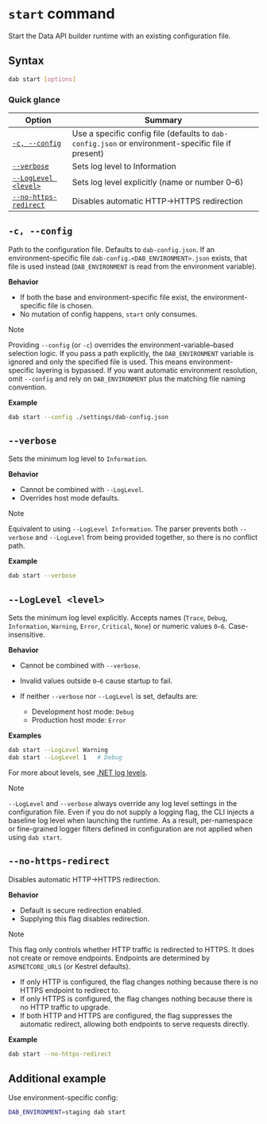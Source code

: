 # `start` command

Start the Data API builder runtime with an existing configuration file.

## Syntax

```sh
dab start [options]
```

### Quick glance

| Option                                        | Summary                                                                                            |
| --------------------------------------------- | -------------------------------------------------------------------------------------------------- |
| [`-c, --config`](#-c---config)                | Use a specific config file (defaults to `dab-config.json` or environment-specific file if present) |
| [`--verbose`](#--verbose)                     | Sets log level to Information                                                                      |
| [`--LogLevel <level>`](#--loglevel-level)     | Sets log level explicitly (name or number 0–6)                                                     |
| [`--no-https-redirect`](#--no-https-redirect) | Disables automatic HTTP→HTTPS redirection                                                          |

## `-c, --config`

Path to the configuration file. Defaults to `dab-config.json`. If an environment-specific file `dab-config.<DAB_ENVIRONMENT>.json` exists, that file is used instead (`DAB_ENVIRONMENT` is read from the environment variable).

**Behavior**

* If both the base and environment-specific file exist, the environment-specific file is chosen.
* No mutation of config happens, `start` only consumes.

> [!Note]
> Providing `--config` (or `-c`) overrides the environment-variable–based selection logic. If you pass a path explicitly, the `DAB_ENVIRONMENT` variable is ignored and only the specified file is used. This means environment-specific layering is bypassed. If you want automatic environment resolution, omit `--config` and rely on `DAB_ENVIRONMENT` plus the matching file naming convention.

**Example**

```sh
dab start --config ./settings/dab-config.json
```

## `--verbose`

Sets the minimum log level to `Information`.

**Behavior**

* Cannot be combined with `--LogLevel`.
* Overrides host mode defaults.

> [!Note]
> Equivalent to using `--LogLevel Information`. The parser prevents both `--verbose` and `--LogLevel` from being provided together, so there is no conflict path.

**Example**

```sh
dab start --verbose
```

## `--LogLevel <level>`

Sets the minimum log level explicitly. Accepts names (`Trace`, `Debug`, `Information`, `Warning`, `Error`, `Critical`, `None`) or numeric values `0–6`. Case-insensitive.

**Behavior**

* Cannot be combined with `--verbose`.
* Invalid values outside `0–6` cause startup to fail.
* If neither `--verbose` nor `--LogLevel` is set, defaults are:

  * Development host mode: `Debug`
  * Production host mode: `Error`

**Examples**

```sh
dab start --LogLevel Warning
dab start --LogLevel 1   # Debug
```

For more about levels, see [.NET log levels](/dotnet/api/microsoft.extensions.logging.loglevel).

> [!Note]
> `--LogLevel` and `--verbose` always override any log level settings in the configuration file. Even if you do not supply a logging flag, the CLI injects a baseline log level when launching the runtime. As a result, per-namespace or fine-grained logger filters defined in configuration are not applied when using `dab start`.

## `--no-https-redirect`

Disables automatic HTTP→HTTPS redirection.

**Behavior**

* Default is secure redirection enabled.
* Supplying this flag disables redirection.

> [!Note]
> This flag only controls whether HTTP traffic is redirected to HTTPS. It does not create or remove endpoints. Endpoints are determined by `ASPNETCORE_URLS` (or Kestrel defaults).
>
> * If only HTTP is configured, the flag changes nothing because there is no HTTPS endpoint to redirect to.
> * If only HTTPS is configured, the flag changes nothing because there is no HTTP traffic to upgrade.
> * If both HTTP and HTTPS are configured, the flag suppresses the automatic redirect, allowing both endpoints to serve requests directly.

**Example**

```sh
dab start --no-https-redirect
```

## Additional example

Use environment-specific config:

```sh
DAB_ENVIRONMENT=staging dab start
```
